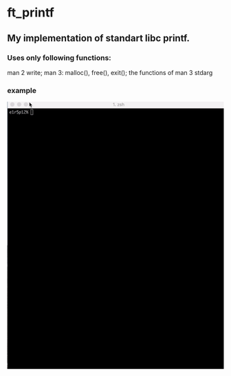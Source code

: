 # ft_printf
## My implementation of standart libc printf.

### Uses only following functions:
man 2 write;
man 3:
malloc(), free(), exit();
the functions of man 3 stdarg

### example
![](https://raw.githubusercontent.com/sbudilko/ft_printf/master/example.gif)
